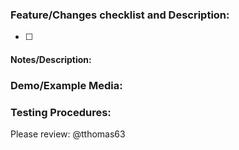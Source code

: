 ### Feature/Changes checklist and Description:

- [ ]

#### Notes/Description:



### Demo/Example Media:




### Testing Procedures:





Please review: @tthomas63

